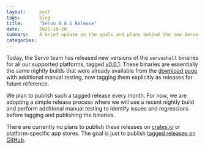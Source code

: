 ```yaml
---
layout:     post
tags:       blog
title:      "Servo 0.0.1 Release"
date:       2025-10-20
summary:    A brief update on the goals and plans behind the new Servo releases on GitHub.
categories:
---
```


Today, the Servo team has released new versions of the `servoshell` binaries for all our supported platforms, tagged [v0.0.1](https://github.com/servo/servo/releases/tag/v0.0.1). These binaries are essentially the same nightly builds that were already available from the [download page](https://servo.org/download) with additional manual testing, now tagging them explicitly as releases for future reference.

We plan to publish such a tagged release every month. For now, we are adopting a simple release process where we will use a recent nightly build and perform additional manual testing to identify issues and regressions before tagging and publishing the binaries.

There are currently no plans to publish these releases on [crates.io](https://crates.io/) or platform-specific app stores. The goal is just to publish [tagged releases on GitHub](https://github.com/servo/servo/releases).

